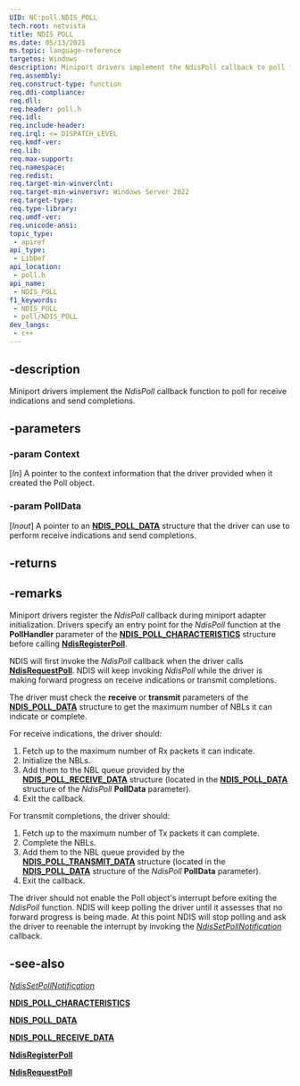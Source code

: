 ```yaml
---
UID: NC:poll.NDIS_POLL
tech.root: netvista
title: NDIS_POLL
ms.date: 05/13/2021
ms.topic: language-reference
targetos: Windows
description: Miniport drivers implement the NdisPoll callback to poll for receive indications and send completions.
req.assembly: 
req.construct-type: function
req.ddi-compliance: 
req.dll: 
req.header: poll.h
req.idl: 
req.include-header: 
req.irql: <= DISPATCH_LEVEL
req.kmdf-ver: 
req.lib: 
req.max-support: 
req.namespace: 
req.redist: 
req.target-min-winverclnt: 
req.target-min-winversvr: Windows Server 2022
req.target-type: 
req.type-library: 
req.umdf-ver: 
req.unicode-ansi: 
topic_type:
 - apiref
api_type:
 - LibDef
api_location:
 - poll.h
api_name:
 - NDIS_POLL
f1_keywords:
 - NDIS_POLL
 - poll/NDIS_POLL
dev_langs:
 - c++
---
```


## -description

Miniport drivers implement the *NdisPoll* callback function to poll for receive indications and send completions.

## -parameters

### -param Context

[_In_] A pointer to the context information that the driver provided when it created the Poll object.

### -param PollData

[_Inout_] A pointer to an [**NDIS_POLL_DATA**](ns-poll-ndis_poll_data.md) structure that the driver can use to perform receive indications and send completions.

## -returns

## -remarks

Miniport drivers register the *NdisPoll* callback during miniport adapter initialization. Drivers specify an entry point for the *NdisPoll* function at the **PollHandler** parameter of the [**NDIS_POLL_CHARACTERISTICS**](ns-poll-ndis_poll_characteristics.md) structure before calling [**NdisRegisterPoll**](nf-poll-ndisregisterpoll.md).

NDIS will first invoke the *NdisPoll* callback when the driver calls [**NdisRequestPoll**](nf-poll-ndisrequestpoll.md). NDIS will keep invoking *NdisPoll* while the driver is making forward progress on receive indications or transmit completions. 

The driver must check the **receive** or **transmit** parameters of the [**NDIS_POLL_DATA**](ns-poll-ndis_poll_data.md) structure to get the maximum number of NBLs it can indicate or complete. 

For receive indications, the driver should:
1. Fetch up to the maximum number of Rx packets it can indicate.
1. Initialize the NBLs.
1. Add them to the NBL queue provided by the [**NDIS_POLL_RECEIVE_DATA**](ns-poll-ndis_poll_receive_data.md) structure (located in the [**NDIS_POLL_DATA**](ns-poll-ndis_poll_data.md) structure of the *NdisPoll* **PollData** parameter). 
1. Exit the callback. 

For transmit completions, the driver should:
1. Fetch up to the maximum number of Tx packets it can complete. 
1. Complete the NBLs.
1. Add them to the NBL queue provided by the [**NDIS_POLL_TRANSMIT_DATA**](ns-poll-ndis_poll_transmit_data.md) structure (located in the [**NDIS_POLL_DATA**](ns-poll-ndis_poll_data.md) structure of the *NdisPoll* **PollData** parameter).
1. Exit the callback. 

The driver should not enable the Poll object's interrupt before exiting the *NdisPoll* function. NDIS will keep polling the driver until it assesses that no forward progress is being made. At this point NDIS will stop polling and ask the driver to reenable the interrupt by invoking the [*NdisSetPollNotification*](nc-poll-ndis_set_poll_notification.md) callback.

## -see-also

[*NdisSetPollNotification*](nc-poll-ndis_set_poll_notification.md)

[**NDIS_POLL_CHARACTERISTICS**](ns-poll-ndis_poll_characteristics.md)

[**NDIS_POLL_DATA**](ns-poll-ndis_poll_data.md)

[**NDIS_POLL_RECEIVE_DATA**](ns-poll-ndis_poll_receive_data.md)

[**NdisRegisterPoll**](nf-poll-ndisregisterpoll.md)

[**NdisRequestPoll**](nf-poll-ndisrequestpoll.md)
